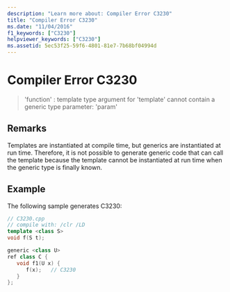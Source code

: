 ```yaml
---
description: "Learn more about: Compiler Error C3230"
title: "Compiler Error C3230"
ms.date: "11/04/2016"
f1_keywords: ["C3230"]
helpviewer_keywords: ["C3230"]
ms.assetid: 5ec53f25-59f6-4801-81e7-7b68bf04994d
---
```

# Compiler Error C3230

> 'function' : template type argument for 'template' cannot contain a generic type parameter: 'param'

## Remarks

Templates are instantiated at compile time, but generics are instantiated at run time. Therefore, it is not possible to generate generic code that can call the template because the template cannot be instantiated at run time when the generic type is finally known.

## Example

The following sample generates C3230:

```cpp
// C3230.cpp
// compile with: /clr /LD
template <class S>
void f(S t);

generic <class U>
ref class C {
   void f1(U x) {
      f(x);   // C3230
   }
};
```
